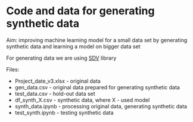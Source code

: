 # Code and data for generating synthetic data

Aim: improving machine learning model for a small data set by generating synthetic data and learning a model on bigger data set

For generating data we are using [SDV](https://sdv.dev/) library

Files:
- Project_date_v3.xlsx - original data
- gen_data.csv - original data prepared for generating synthetic data
- test_data.csv - hold-out data set
- df_synth_X.csv - synthetic data, where X - used model
- synth_data.ipynb - processing original data, generating synthetic data
- test_synth.ipynb - testing synthetic data

